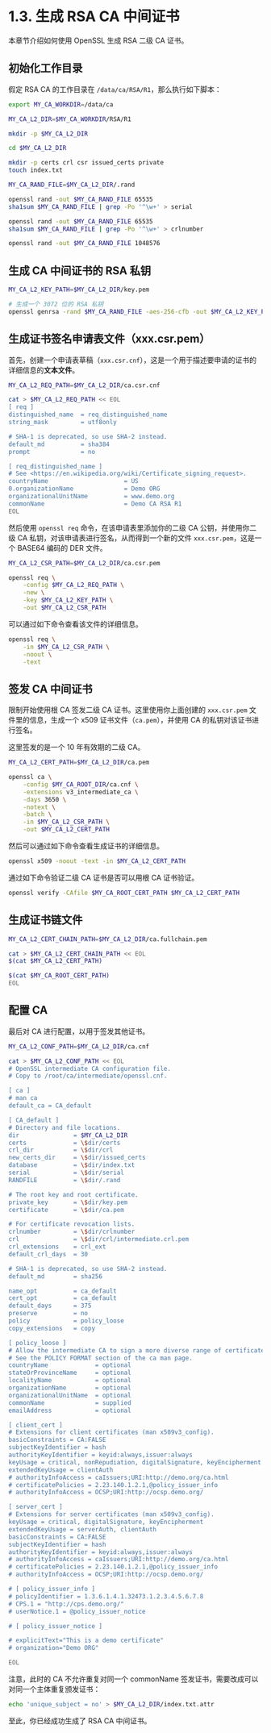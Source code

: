 # 1.3. 生成 RSA CA 中间证书

本章节介绍如何使用 OpenSSL 生成 RSA 二级 CA 证书。

## 初始化工作目录

假定 RSA CA 的工作目录在 `/data/ca/RSA/R1`，那么执行如下脚本：

```sh
export MY_CA_WORKDIR=/data/ca

MY_CA_L2_DIR=$MY_CA_WORKDIR/RSA/R1

mkdir -p $MY_CA_L2_DIR

cd $MY_CA_L2_DIR

mkdir -p certs crl csr issued_certs private
touch index.txt

MY_CA_RAND_FILE=$MY_CA_L2_DIR/.rand

openssl rand -out $MY_CA_RAND_FILE 65535
sha1sum $MY_CA_RAND_FILE | grep -Po '^\w+' > serial

openssl rand -out $MY_CA_RAND_FILE 65535
sha1sum $MY_CA_RAND_FILE | grep -Po '^\w+' > crlnumber

openssl rand -out $MY_CA_RAND_FILE 1048576
```

## 生成 CA 中间证书的 RSA 私钥

```sh
MY_CA_L2_KEY_PATH=$MY_CA_L2_DIR/key.pem

# 生成一个 3072 位的 RSA 私钥
openssl genrsa -rand $MY_CA_RAND_FILE -aes-256-cfb -out $MY_CA_L2_KEY_PATH 3072
```

## 生成证书签名申请表文件（xxx.csr.pem）

首先，创建一个申请表草稿（`xxx.csr.cnf`），这是一个用于描述要申请的证书的详细信息的**文本文件**。

```sh
MY_CA_L2_REQ_PATH=$MY_CA_L2_DIR/ca.csr.cnf

cat > $MY_CA_L2_REQ_PATH << EOL
[ req ]
distinguished_name  = req_distinguished_name
string_mask         = utf8only

# SHA-1 is deprecated, so use SHA-2 instead.
default_md          = sha384
prompt              = no

[ req_distinguished_name ]
# See <https://en.wikipedia.org/wiki/Certificate_signing_request>.
countryName                     = US
0.organizationName              = Demo ORG
organizationalUnitName          = www.demo.org
commonName                      = Demo CA RSA R1
EOL
```

然后使用 `openssl req` 命令，在该申请表里添加你的二级 CA 公钥，并使用你二级 CA 私钥，对该申请表进行签名，从而得到一个新的文件 `xxx.csr.pem`，这是一个 BASE64 编码的 DER 文件。

```sh
MY_CA_L2_CSR_PATH=$MY_CA_L2_DIR/ca.csr.pem

openssl req \
    -config $MY_CA_L2_REQ_PATH \
    -new \
    -key $MY_CA_L2_KEY_PATH \
    -out $MY_CA_L2_CSR_PATH
```

可以通过如下命令查看该文件的详细信息。

```sh
openssl req \
    -in $MY_CA_L2_CSR_PATH \
    -noout \
    -text
```

## 签发 CA 中间证书

限制开始使用根 CA 签发二级 CA 证书。这里使用你上面创建的 `xxx.csr.pem` 文件里的信息，生成一个 x509 证书文件（`ca.pem`），并使用 CA 的私钥对该证书进行签名。

这里签发的是一个 10 年有效期的二级 CA。

```sh
MY_CA_L2_CERT_PATH=$MY_CA_L2_DIR/ca.pem

openssl ca \
    -config $MY_CA_ROOT_DIR/ca.cnf \
    -extensions v3_intermediate_ca \
    -days 3650 \
    -notext \
    -batch \
    -in $MY_CA_L2_CSR_PATH \
    -out $MY_CA_L2_CERT_PATH
```

然后可以通过如下命令查看生成证书的详细信息。

```sh
openssl x509 -noout -text -in $MY_CA_L2_CERT_PATH
```

通过如下命令验证二级 CA 证书是否可以用根 CA 证书验证。

```sh
openssl verify -CAfile $MY_CA_ROOT_CERT_PATH $MY_CA_L2_CERT_PATH
```

## 生成证书链文件

```sh
MY_CA_L2_CERT_CHAIN_PATH=$MY_CA_L2_DIR/ca.fullchain.pem

cat > $MY_CA_L2_CERT_CHAIN_PATH << EOL
$(cat $MY_CA_L2_CERT_PATH)

$(cat $MY_CA_ROOT_CERT_PATH)
EOL
```

## 配置 CA

最后对 CA 进行配置，以用于签发其他证书。

```sh
MY_CA_L2_CONF_PATH=$MY_CA_L2_DIR/ca.cnf

cat > $MY_CA_L2_CONF_PATH << EOL
# OpenSSL intermediate CA configuration file.
# Copy to /root/ca/intermediate/openssl.cnf.

[ ca ]
# man ca
default_ca = CA_default

[ CA_default ]
# Directory and file locations.
dir               = $MY_CA_L2_DIR
certs             = \$dir/certs
crl_dir           = \$dir/crl
new_certs_dir     = \$dir/issued_certs
database          = \$dir/index.txt
serial            = \$dir/serial
RANDFILE          = \$dir/.rand

# The root key and root certificate.
private_key       = \$dir/key.pem
certificate       = \$dir/ca.pem

# For certificate revocation lists.
crlnumber         = \$dir/crlnumber
crl               = \$dir/crl/intermediate.crl.pem
crl_extensions    = crl_ext
default_crl_days  = 30

# SHA-1 is deprecated, so use SHA-2 instead.
default_md        = sha256

name_opt          = ca_default
cert_opt          = ca_default
default_days      = 375
preserve          = no
policy            = policy_loose
copy_extensions   = copy

[ policy_loose ]
# Allow the intermediate CA to sign a more diverse range of certificates.
# See the POLICY FORMAT section of the ca man page.
countryName             = optional
stateOrProvinceName     = optional
localityName            = optional
organizationName        = optional
organizationalUnitName  = optional
commonName              = supplied
emailAddress            = optional

[ client_cert ]
# Extensions for client certificates (man x509v3_config).
basicConstraints = CA:FALSE
subjectKeyIdentifier = hash
authorityKeyIdentifier = keyid:always,issuer:always
keyUsage = critical, nonRepudiation, digitalSignature, keyEncipherment
extendedKeyUsage = clientAuth
# authorityInfoAccess = caIssuers;URI:http://demo.org/ca.html
# certificatePolicies = 2.23.140.1.2.1,@policy_issuer_info
# authorityInfoAccess = OCSP;URI:http://ocsp.demo.org/

[ server_cert ]
# Extensions for server certificates (man x509v3_config).
keyUsage = critical, digitalSignature, keyEncipherment
extendedKeyUsage = serverAuth, clientAuth
basicConstraints = CA:FALSE
subjectKeyIdentifier = hash
authorityKeyIdentifier = keyid:always,issuer:always
# authorityInfoAccess = caIssuers;URI:http://demo.org/ca.html
# certificatePolicies = 2.23.140.1.2.1,@policy_issuer_info
# authorityInfoAccess = OCSP;URI:http://ocsp.demo.org/

# [ policy_issuer_info ]
# policyIdentifier = 1.3.6.1.4.1.32473.1.2.3.4.5.6.7.8
# CPS.1 = "http://cps.demo.org/"
# userNotice.1 = @policy_issuer_notice

# [ policy_issuer_notice ]

# explicitText="This is a demo certificate"
# organization="Demo ORG"

EOL
```

注意，此时的 CA 不允许重复对同一个 commonName 签发证书，需要改成可以对同一个主体重复颁发证书：

```sh
echo 'unique_subject = no' > $MY_CA_L2_DIR/index.txt.attr
```

至此，你已经成功生成了 RSA CA 中间证书。
